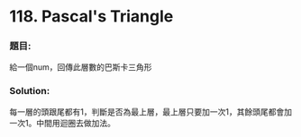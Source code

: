 <h1>118. Pascal's Triangle</h1>

<h3>題目:</h3>
給一個num，回傳此層數的巴斯卡三角形<br>
<h3>Solution:</h3>
每一層的頭跟尾都有1，判斷是否為最上層，最上層只要加一次1，其餘頭尾都會加一次1。中間用迴圈去做加法。
